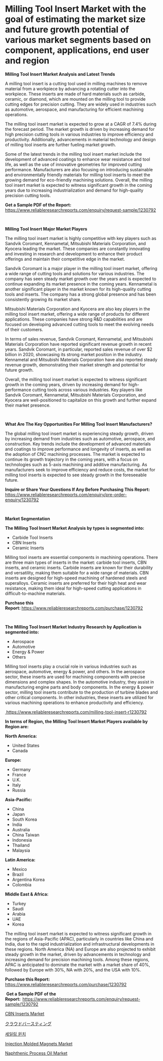 <p><h1>Milling Tool Insert Market with the goal of estimating the market size and future growth potential of various market segments based on component, applications, end user and region</h1></p><p><strong>Milling Tool Insert Market Analysis and Latest Trends</strong></p>
<p><p>A milling tool insert is a cutting tool used in milling machines to remove material from a workpiece by advancing a rotating cutter into the workpiece. These inserts are made of hard materials such as carbide, ceramic, or diamond, which are mounted on the milling tool to provide cutting edges for precision cutting. They are widely used in industries such as automotive, aerospace, and manufacturing for efficient machining operations.</p><p>The milling tool insert market is expected to grow at a CAGR of 7.4% during the forecast period. The market growth is driven by increasing demand for high precision cutting tools in various industries to improve efficiency and productivity. Additionally, advancements in material technology and design of milling tool inserts are further fueling market growth.</p><p>Some of the latest trends in the milling tool insert market include the development of advanced coatings to enhance wear resistance and tool life, as well as the use of innovative geometries for improved cutting performance. Manufacturers are also focusing on introducing sustainable and environmentally friendly materials for milling tool inserts to meet the growing demand for eco-friendly machining solutions. Overall, the milling tool insert market is expected to witness significant growth in the coming years due to increasing industrialization and demand for high-quality precision cutting tools.</p></p>
<p><strong>Get a Sample PDF of the Report:&nbsp;</strong> <a href="https://www.reliableresearchreports.com/enquiry/request-sample/1230792">https://www.reliableresearchreports.com/enquiry/request-sample/1230792</a></p>
<p>&nbsp;</p>
<p><strong>Milling Tool Insert Major Market Players</strong></p>
<p><p>The milling tool insert market is highly competitive with key players such as Sandvik Coromant, Kennametal, Mitsubishi Materials Corporation, and Kyocera leading the market. These companies are constantly innovating and investing in research and development to enhance their product offerings and maintain their competitive edge in the market.</p><p>Sandvik Coromant is a major player in the milling tool insert market, offering a wide range of cutting tools and solutions for various industries. The company has seen steady market growth over the years and is expected to continue expanding its market presence in the coming years. Kennametal is another significant player in the market known for its high-quality cutting tools and inserts. The company has a strong global presence and has been consistently growing its market share.</p><p>Mitsubishi Materials Corporation and Kyocera are also key players in the milling tool insert market, offering a wide range of products for different applications. These companies have strong R&D capabilities and are focused on developing advanced cutting tools to meet the evolving needs of their customers.</p><p>In terms of sales revenue, Sandvik Coromant, Kennametal, and Mitsubishi Materials Corporation have reported significant revenue growth in recent years. Sandvik Coromant, in particular, reported sales revenue of over $2 billion in 2020, showcasing its strong market position in the industry. Kennametal and Mitsubishi Materials Corporation have also reported steady revenue growth, demonstrating their market strength and potential for future growth.</p><p>Overall, the milling tool insert market is expected to witness significant growth in the coming years, driven by increasing demand for high-performance cutting tools across various industries. Key players like Sandvik Coromant, Kennametal, Mitsubishi Materials Corporation, and Kyocera are well-positioned to capitalize on this growth and further expand their market presence.</p></p>
<p>&nbsp;</p>
<p><strong>What Are The Key Opportunities For Milling Tool Insert Manufacturers?</strong></p>
<p><p>The global milling tool insert market is experiencing steady growth, driven by increasing demand from industries such as automotive, aerospace, and construction. Key trends include the development of advanced materials and coatings to improve performance and longevity of inserts, as well as the adoption of CNC machining processes. The market is expected to continue its growth trajectory in the coming years, with a focus on technologies such as 5-axis machining and additive manufacturing. As manufacturers seek to improve efficiency and reduce costs, the market for milling tool inserts is expected to see steady growth in the foreseeable future.</p></p>
<p><strong>Inquire or Share Your Questions If Any Before Purchasing This Report:</strong> <a href="https://www.reliableresearchreports.com/enquiry/pre-order-enquiry/1230792">https://www.reliableresearchreports.com/enquiry/pre-order-enquiry/1230792</a></p>
<p>&nbsp;</p>
<p><strong>Market Segmentation</strong></p>
<p><strong>The Milling Tool Insert Market Analysis by types is segmented into:</strong></p>
<p><ul><li>Carbide Tool Inserts</li><li>CBN Inserts</li><li>Ceramic Inserts</li></ul></p>
<p><p>Milling tool inserts are essential components in machining operations. There are three main types of inserts in the market: carbide tool inserts, CBN inserts, and ceramic inserts. Carbide inserts are known for their durability and versatility, making them suitable for a wide range of materials. CBN inserts are designed for high-speed machining of hardened steels and superalloys. Ceramic inserts are preferred for their high heat and wear resistance, making them ideal for high-speed cutting applications in difficult-to-machine materials.</p></p>
<p><strong>Purchase this Report:&nbsp;</strong><a href="https://www.reliableresearchreports.com/purchase/1230792">https://www.reliableresearchreports.com/purchase/1230792</a></p>
<p>&nbsp;</p>
<p><strong>The Milling Tool Insert Market Industry Research by Application is segmented into:</strong></p>
<p><ul><li>Aerospace</li><li>Automotive</li><li>Energy & Power</li><li>Others</li></ul></p>
<p><p>Milling tool inserts play a crucial role in various industries such as aerospace, automotive, energy & power, and others. In the aerospace sector, these inserts are used for machining components with precise dimensions and complex shapes. In the automotive industry, they assist in manufacturing engine parts and body components. In the energy & power sector, milling tool inserts contribute to the production of turbine blades and other critical components. In other industries, these inserts are utilized for various machining operations to enhance productivity and efficiency.</p></p>
<p><a href="https://www.reliableresearchreports.com/milling-tool-insert-r1230792">&nbsp;https://www.reliableresearchreports.com/milling-tool-insert-r1230792</a></p>
<p><strong>In terms of Region, the Milling Tool Insert Market Players available by Region are:</strong></p>
<p>
    <p> <strong> North America: </strong>
        <ul>
            <li>United States</li>
            <li>Canada</li>
        </ul>
        </p> 
    <p> <strong> Europe: </strong>
        <ul>
            <li>Germany</li>
            <li>France</li>
            <li>U.K.</li>
            <li>Italy</li>
            <li>Russia</li>
        </ul>
        </p> 
    <p> <strong> Asia-Pacific: </strong>
        <ul>
            <li>China</li>
            <li>Japan</li>
            <li>South Korea</li>
            <li>India</li>
            <li>Australia</li>
            <li>China Taiwan</li>
            <li>Indonesia</li>
            <li>Thailand</li>
            <li>Malaysia</li>
        </ul>
        </p> 
    <p> <strong> Latin America: </strong>
        <ul>
            <li>Mexico</li>
            <li>Brazil</li>
            <li>Argentina Korea</li>
            <li>Colombia</li>
        </ul>
        </p> 
    <p> <strong> Middle East & Africa: </strong>
        <ul>
            <li>Turkey</li>
            <li>Saudi</li>
            <li>Arabia</li>
            <li>UAE</li>
            <li>Korea</li>
        </ul>
    </p>
    </p>
<p><p>The milling tool insert market is expected to witness significant growth in the regions of Asia-Pacific (APAC), particularly in countries like China and India, due to the rapid industrialization and infrastructural developments in these regions. North America (NA) and Europe are also projected to exhibit steady growth in the market, driven by advancements in technology and increasing demand for precision machining tools. Among these regions, APAC is anticipated to dominate the market with a market share of 40%, followed by Europe with 30%, NA with 20%, and the USA with 10%.</p></p>
<p><strong>Purchase this Report: </strong><a href="https://www.reliableresearchreports.com/purchase/1230792">https://www.reliableresearchreports.com/purchase/1230792</a></p>
<p>&nbsp;<strong>Get a Sample PDF of the Report:&nbsp;&nbsp;</strong><a href="https://www.reliableresearchreports.com/enquiry/request-sample/1230792">https://www.reliableresearchreports.com/enquiry/request-sample/1230792</a></p>
<p><strong></strong></p>
<p><p><a href="https://github.com/shotows/Market-Research-Report-List-2/blob/main/cbn-inserts-market.md">CBN Inserts Market</a></p><p><a href="https://github.com/cnnriuez22368/Market-Research-Report-List-1/blob/main/493056530878.md">クラウドバースティング</a></p><p><a href="https://github.com/Penelolack456456/Market-Research-Report-List-1/blob/main/885478428251.md">세일링 윈치</a></p><p><a href="https://www.linkedin.com/pulse/injection-molded-magnets-market-research-report-unlocks-analysis-lkwpf?trackingId=gn408LKbjur1ts3EYfYo1Q%3D%3D">Injection Molded Magnets Market</a></p><p><a href="https://issuu.com/reportprime-2/docs/naphthenic-process-oil-market-size-2030.pptx">Naphthenic Process Oil Market</a></p></p>
